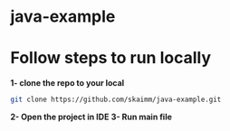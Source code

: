 # java-example

# Follow steps to run locally
**1- clone the repo to your local**
```bash
git clone https://github.com/skaimm/java-example.git
```
**2- Open the project in IDE**
**3- Run main file**
